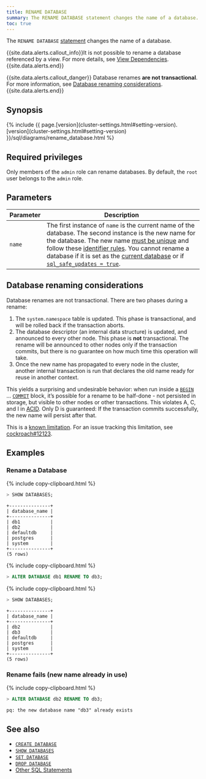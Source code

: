 ```yaml
---
title: RENAME DATABASE
summary: The RENAME DATABASE statement changes the name of a database.
toc: true
---
```


The `RENAME DATABASE` [statement](sql-statements.html) changes the name of a database.

{{site.data.alerts.callout_info}}It is not possible to rename a database referenced by a view. For more details, see <a href="views.html#view-dependencies">View Dependencies</a>.{{site.data.alerts.end}}

{{site.data.alerts.callout_danger}}
Database renames **are not transactional**. For more information, see [Database renaming considerations](#database-renaming-considerations).
{{site.data.alerts.end}}

## Synopsis

<div>
{% include {{ page.[version](cluster-settings.html#setting-version).[version](cluster-settings.html#setting-version) }}/sql/diagrams/rename_database.html %}
</div>

## Required privileges

Only members of the `admin` role can rename databases. By default, the `root` user belongs to the `admin` role.

## Parameters

Parameter | Description
----------|------------
`name` | The first instance of `name` is the current name of the database. The second instance is the new name for the database. The new name [must be unique](#rename-fails-new-name-already-in-use) and follow these [identifier rules](keywords-and-identifiers.html#identifiers). You cannot rename a database if it is set as the [current database](sql-name-resolution.html#current-database) or if [`sql_safe_updates = true`](set-vars.html).

## Database renaming considerations

Database renames are not transactional. There are two phases during a rename:

1. The `system.namespace` table is updated. This phase is transactional, and will be rolled back if the transaction aborts.
2. The database descriptor (an internal data structure) is updated, and announced to every other node. This phase is **not** transactional. The rename will be announced to other nodes only if the transaction commits, but there is no guarantee on how much time this operation will take.
3. Once the new name has propagated to every node in the cluster, another internal transaction is run that declares the old name ready for reuse in another context.

This yields a surprising and undesirable behavior: when run inside a [`BEGIN`](begin-transaction.html) ... [`COMMIT`](commit-transaction.html) block, it’s possible for a rename to be half-done - not persisted in storage, but visible to other nodes or other transactions. This violates A, C, and I in [ACID](https://en.wikipedia.org/wiki/ACID_(computer_science)). Only D is guaranteed: If the transaction commits successfully, the new name will persist after that.

This is a [known limitation](known-limitations.html#database-and-table-renames-are-not-transactional). For an issue tracking this limitation, see [cockroach#12123](https://github.com/cockroachdb/cockroach/issues/12123).

## Examples

### Rename a Database

{% include copy-clipboard.html %}
~~~ sql
> SHOW DATABASES;
~~~

~~~
+---------------+
| database_name |
+---------------+
| db1           |
| db2           |
| defaultdb     |
| postgres      |
| system        |
+---------------+
(5 rows)
~~~

{% include copy-clipboard.html %}
~~~ sql
> ALTER DATABASE db1 RENAME TO db3;
~~~

{% include copy-clipboard.html %}
~~~ sql
> SHOW DATABASES;
~~~

~~~
+---------------+
| database_name |
+---------------+
| db2           |
| db3           |
| defaultdb     |
| postgres      |
| system        |
+---------------+
(5 rows)
~~~

### Rename fails (new name already in use)

{% include copy-clipboard.html %}
~~~ sql
> ALTER DATABASE db2 RENAME TO db3;
~~~

~~~
pq: the new database name "db3" already exists
~~~

## See also

- [`CREATE DATABASE`](create-database.html)
- [`SHOW DATABASES`](show-databases.html)
- [`SET DATABASE`](set-vars.html)
- [`DROP DATABASE`](drop-database.html)
- [Other SQL Statements](sql-statements.html)
